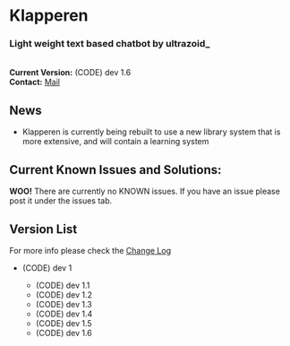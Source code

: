 Klapperen
=========

<h3>Light weight text based chatbot by ultrazoid_</h3>
<br>
<b>Current Version:</b> (CODE) dev 1.6<br>
<b>Contact:</b> <a href="mailto:essper@ess.dudmail.com">Mail</a>
<h2>News</h2>
<ul>
<li>Klapperen is currently being rebuilt to use a new library system that is more extensive, and will contain a learning system</li>
</ul>

<h2>Current Known Issues and Solutions:</h2>
<b>WOO!</b> There are currently no KNOWN issues. If you have an issue please post it under the issues tab.

<h2>Version List</h2>
For more info please check the <a href = "https://github.com/ultrazoid/Klapperen/blob/master/ChangeLog.md">Change Log</a><br>
<ul>
<li>(CODE) dev 1</li>
<ul>
<li>(CODE) dev 1.1</li>
<li>(CODE) dev 1.2</li>
<li>(CODE) dev 1.3</li>
<li>(CODE) dev 1.4</li>
<li>(CODE) dev 1.5</li>
<li>(CODE) dev 1.6</li>
</ul>
</ul>
